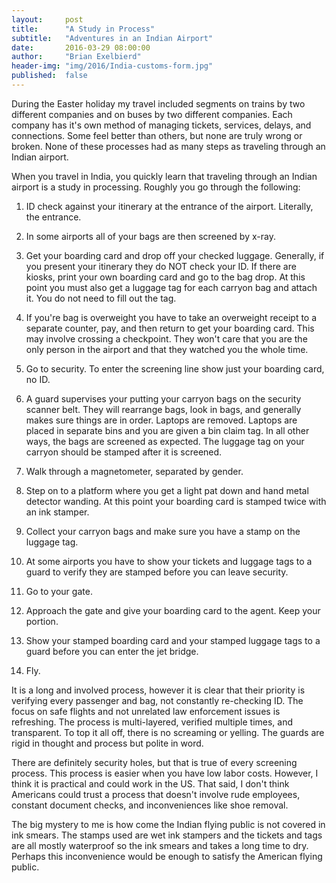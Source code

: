 ```yaml
---
layout:     post
title:      "A Study in Process"
subtitle:   "Adventures in an Indian Airport"
date:       2016-03-29 08:00:00
author:     "Brian Exelbierd"
header-img: "img/2016/India-customs-form.jpg"
published:  false
---
```


During the Easter holiday my travel included segments on trains by
two different companies and on buses by two different companies.
Each company has it's own method of managing tickets, services,
delays, and connections.  Some feel better than others, but none
are truly wrong or broken.  None of these processes had as many
steps as traveling through an Indian airport.

When you travel in India, you quickly learn that traveling  through
an Indian airport is a study in processing. Roughly you go through
the following:

1. ID check against your itinerary at the entrance of the airport.
   Literally, the entrance.

2. In some airports all of your bags are then screened by x-ray.

3. Get your boarding card and drop off your checked luggage.
   Generally, if you present your itinerary they do NOT check your
   ID.  If there are kiosks, print your own boarding card and go
   to the bag drop.  At this point you must also get a luggage tag
   for each carryon bag and attach it. You do not need to fill out
   the tag.

4. If you're bag is overweight you have to take an overweight receipt
   to a separate counter, pay, and then return to get your boarding
   card. This may involve crossing a checkpoint.  They won't care
   that you are the only person in the airport and that they watched
   you the whole time.

5. Go to security. To enter the screening line show just your
   boarding card, no ID.

6. A guard supervises your putting your carryon bags on the security
   scanner belt.  They will rearrange bags, look in bags, and
   generally makes sure things are in order.  Laptops are removed.
   Laptops are placed in separate bins and you are given a bin claim
   tag.  In all other ways, the bags are screened as expected.  The
   luggage tag on your carryon should be stamped after it is screened.

7. Walk through a magnetometer, separated by gender. 

8. Step on to a platform where you get a light pat down and hand
   metal detector wanding. At this point your boarding card is stamped
   twice with an ink stamper.

9. Collect your carryon bags and make sure you have a stamp on the
   luggage tag.

10. At some airports you have to show your tickets and luggage tags
    to a guard to verify they are stamped before you can leave
    security.

11. Go to your gate. 

12. Approach the gate and give your boarding card to the agent.
    Keep your portion.

13. Show your stamped boarding card and your stamped luggage tags
    to a guard before you can enter the jet bridge.

14. Fly. 

It is a long and involved process, however it is clear that their
priority is verifying every passenger and bag, not constantly
re-checking ID. The focus on safe flights and not unrelated law
enforcement issues is refreshing. The process is multi-layered,
verified multiple times, and transparent. To top it all off, there
is no screaming or yelling. The guards are rigid in thought and
process but polite in word.

There are definitely security holes, but that is true of every
screening process. This process is easier when you have low labor
costs. However, I think it is practical and could work in the US.
That said, I don't think Americans could trust a process that doesn't
involve rude employees, constant document checks, and inconveniences
like shoe removal.

The big mystery to me is how come the Indian flying public is not
covered in ink smears.  The stamps used are wet ink stampers and
the tickets and tags are all mostly waterproof so the ink smears
and takes a long time to dry.  Perhaps this inconvenience would be
enough to satisfy the American flying public.
